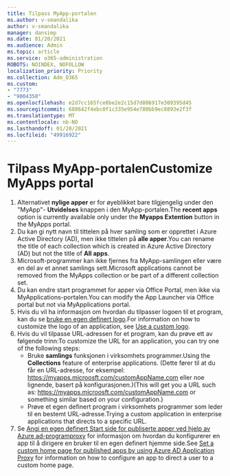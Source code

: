 ```yaml
---
title: Tilpass MyApp-portalen
ms.author: v-smandalika
author: v-smandalika
manager: dansimp
ms.date: 01/20/2021
ms.audience: Admin
ms.topic: article
ms.service: o365-administration
ROBOTS: NOINDEX, NOFOLLOW
localization_priority: Priority
ms.collection: Adm_O365
ms.custom:
- "7773"
- "9004350"
ms.openlocfilehash: e2d7cc165fce8be2e2c15d7d806917e309395d45
ms.sourcegitcommit: 688642f4ebc0f1c335e954e780bb9ec8893e2f3f
ms.translationtype: MT
ms.contentlocale: nb-NO
ms.lasthandoff: 01/20/2021
ms.locfileid: "49916922"
---
```

# <a name="customize-myapps-portal"></a><span data-ttu-id="60ec8-102">Tilpass MyApp-portalen</span><span class="sxs-lookup"><span data-stu-id="60ec8-102">Customize MyApps portal</span></span>

1. <span data-ttu-id="60ec8-103">Alternativet **nylige apper** er for øyeblikket bare tilgjengelig under den "MyApp"- **Utvidelses** knappen i den MyApp-portalen.</span><span class="sxs-lookup"><span data-stu-id="60ec8-103">The **recent apps** option is currently available only under the **Myapps Extention** button in the MyApps portal.</span></span>
2. <span data-ttu-id="60ec8-104">Du kan gi nytt navn til tittelen på hver samling som er opprettet i Azure Active Directory (AD), men ikke tittelen på **alle apper**.</span><span class="sxs-lookup"><span data-stu-id="60ec8-104">You can rename the title of each collection which is created in Azure Active Directory (AD) but not the title of **All apps**.</span></span>
3. <span data-ttu-id="60ec8-105">Microsoft-programmer kan ikke fjernes fra MyApp-samlingen eller være en del av et annet samlings sett.</span><span class="sxs-lookup"><span data-stu-id="60ec8-105">Microsoft applications cannot be removed from the MyApps collection or be part of a different collection set.</span></span>
4. <span data-ttu-id="60ec8-106">Du kan endre start programmet for apper via Office Portal, men ikke via MyApplications-portalen.</span><span class="sxs-lookup"><span data-stu-id="60ec8-106">You can modify the App Launcher via Office portal but not via MyApplications portal.</span></span>
5. <span data-ttu-id="60ec8-107">Hvis du vil ha informasjon om hvordan du tilpasser logoen til et program, kan du se [bruke en egen definert logo](https://docs.microsoft.com/azure/active-directory/manage-apps/add-application-portal-configure#use-a-custom-logo).</span><span class="sxs-lookup"><span data-stu-id="60ec8-107">For information on how to customize the logo of an application, see [Use a custom logo](https://docs.microsoft.com/azure/active-directory/manage-apps/add-application-portal-configure#use-a-custom-logo).</span></span>
6. <span data-ttu-id="60ec8-108">Hvis du vil tilpasse URL-adressen for et program, kan du prøve ett av følgende trinn:</span><span class="sxs-lookup"><span data-stu-id="60ec8-108">To customize the URL for an application, you can try one of the following steps:</span></span>
    - <span data-ttu-id="60ec8-109">Bruke **samlings** funksjonen i virksomhets programmer.</span><span class="sxs-lookup"><span data-stu-id="60ec8-109">Using the **Collections** feature of enterprise applications.</span></span> <span data-ttu-id="60ec8-110">(Dette fører til at du får en URL-adresse, for eksempel: https://myapps.microosft.com/customAppName.com eller noe lignende, basert på konfigurasjonen.)</span><span class="sxs-lookup"><span data-stu-id="60ec8-110">(This will get you a URL such as: https://myapps.microosft.com/customAppName.com or something similar based on your configuration.)</span></span>
    - <span data-ttu-id="60ec8-111">Prøve et egen definert program i virksomhets programmer som leder til en bestemt URL-adresse.</span><span class="sxs-lookup"><span data-stu-id="60ec8-111">Trying a custom application in enterprise applications that directs to a specific URL.</span></span>
7. <span data-ttu-id="60ec8-112">Se [Angi en egen definert Start side for publiserte apper ved hjelp av Azure ad-programproxy](https://docs.microsoft.com/azure/active-directory/manage-apps/application-proxy-configure-custom-home-page) for informasjon om hvordan du konfigurerer en app til å dirigere en bruker til en egen definert hjemme side.</span><span class="sxs-lookup"><span data-stu-id="60ec8-112">See [Set a custom home page for published apps by using Azure AD Application Proxy](https://docs.microsoft.com/azure/active-directory/manage-apps/application-proxy-configure-custom-home-page) for information on how to configure an app to direct a user to a custom home page.</span></span>
